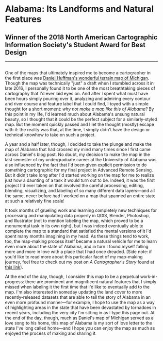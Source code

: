 # Alabama: Its Landforms and Natural Features

## Winner of the 2018 North American Cartographic Information Society's Student Award for Best Design
---

<a href="../../img/alabama.jpg"><img class="feature_full" src="../../img/alabama.jpg" alt=""></a>

One of the maps that ultimately inspired me to become a cartographer in the first place was [Daniel Huffman's wonderful terrain map of Michigan](https://somethingaboutmaps.wordpress.com/2016/10/03/terrain-in-photoshop/). Though the map was technically "just" a draft when I stumbled across it in late 2016, I personally found it to be one of the most breathtaking pieces of cartography that I'd ever laid eyes on. And after I spent what must have been hours simply pouring over it, analyzing and admiring every contour and river course and feature label that I could find, I toyed with a simple thought for a short moment: *why not make a map like this of Alabama?* By this point in my life, I'd learned much about Alabama's unsung natural beauty, so I thought that it could be the perfect subject for a similarly-styled map. But the moment quickly passed and I let the thought (mostly) escape with it: the reality was that, at the time, I simply didn't have the design or technical knowhow to take on such a project.

A year and a half later, though, I decided to take the plunge and make the map of Alabama that had crossed my mind many times since I first came across Daniel's blog post. No doubt, my decision to make the map in the last semester of my undergraduate career at the University of Alabama was also influenced by the fact that I'd been given explicit permission to do something cartographic for my final project in Advanced Remote Sensing. But it didn't take long after I'd started working on the map for me to realize just how a daunting of a task it would turn out to be. Indeed, it was the first project I'd ever taken on that involved the careful processing, editing, blending, visualizing, and labeling of so many different data layers—and all the same, never before had I worked on a map that spanned an entire state at such a relatively fine scale!

It took months of grueling work and learning completely new techniques for processing and manipulating data properly in QGIS, Blender, Photoshop, and Illustrator (not to mention labeling the map, which proved to be a monumental task in its own right), but I was indeed eventually able to complete the map to a standard that satisfied the mental versions of it I'd spent many months imagining in my head. As these things tend to work, too, the map-making process itself became a natural vehicle for me to learn even more about the state of Alabama, and in turn I found myself falling more and more in love with a place that I had once dreaded. (Side note: if you'd like to read more about this particular facet of my map-making journey, feel free to check out my post on *A Cartographer's Story* found at [this link](https://acartographersstory.com/2019/04/01/mapping-my-way-home/)).

At the end of the day, though, I consider this map to be a perpetual work-in-progress: there are prominent and magnificent natural features that I simply missed when labeling it the first time that I'd like to eventually add to the map. I'm also interested in someday updating the land cover to more recently-released datasets that are able to tell the story of Alabama in an even more profound manner—for example, I hope to use the map as a way of highlighting areas in the state that have been devastated by tornadoes in recent years, including the very city I'm sitting in as I type this page out. At the end of the day, though, much as Daniel's map of Michigan served as a love song to his home, this map of Alabama is my sort of love letter to the state I've long called home—and I hope you can enjoy the map as much as enjoyed the process of making and sharing it.

